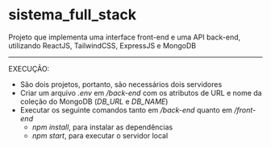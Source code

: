 # sistema_full_stack

Projeto que implementa uma interface front-end e uma API back-end, utilizando ReactJS, TailwindCSS, ExpressJS e MongoDB

---

EXECUÇÃO:

- São dois projetos, portanto, são necessários dois servidores
- Criar um arquivo _.env_ em _/back-end_ com os atributos de URL e nome da coleção do MongoDB (_DB_URL_ e _DB_NAME_)
- Executar os seguinte comandos tanto em _/back-end_ quanto em _/front-end_
  - _npm install_, para instalar as dependências
  - _npm start_, para executar o servidor local
